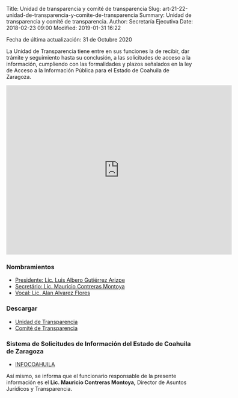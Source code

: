 Title: Unidad de transparencia y comité de transparencia
Slug: art-21-22-unidad-de-transparencia-y-comite-de-transparencia
Summary: Unidad de transparencia y comité de transparencia.
Author: Secretaría Ejecutiva
Date: 2018-02-23 09:00
Modified: 2019-01-31 16:22


Fecha de última actualización: 31 de Octubre 2020

La Unidad de Transparencia tiene entre en sus funciones la de recibir, dar trámite y seguimiento hasta su conclusión, a las solicitudes de acceso a la información, cumpliendo con las formalidades y plazos señalados en la ley de Acceso a la Información Pública para el Estado de Coahuila de Zaragoza.

<iframe src="https://www.google.com/maps/embed?pb=!1m18!1m12!1m3!1d1801.016631465175!2d-100.96104139428223!3d25.470564738400462!2m3!1f0!2f0!3f0!3m2!1i1024!2i768!4f13.1!3m3!1m2!1s0x868812c22fd32bcf%3A0xd72f0fa4e13c6e90!2sBlvd.+Luis+Donaldo+Colosio+703%2C+Valle+Real+2do+Sector%2C+25205+Saltillo%2C+Coah.!5e0!3m2!1ses!2smx!4v1524239750191" width="600" height="450" frameborder="0" style="border:0" allowfullscreen></iframe>

### Nombramientos

* [Presidente: Lic. Luis Albero Gutiérrez Arizpe](luis-gutierrez.pdf)
* [Secretário: Lic. Mauricio Contreras Montoya](mauricio-nombramiento.pdf)
* [Vocal: Lic. Alan Alvarez Flores](alan-nombramiento.pdf)

### Descargar

* [Unidad de Transparencia](UDTTabulador.pdf)
* [Comité de Transparencia](comite-de-transparencia.pdf)

### Sistema de Solicitudes de Información del Estado de Coahuila de Zaragoza

* [INFOCOAHUILA](http://189.254.130.35/infocoahuila/)

Así mismo, se informa que el funcionario responsable de la presente información es el **Lic. Mauricio Contreras Montoya,** Director de Asuntos Jurídicos y Transparencia.
